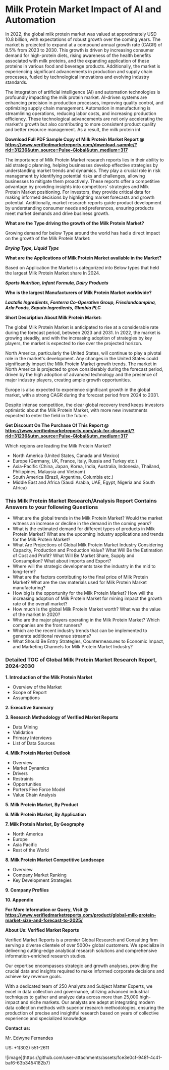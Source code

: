 <h1>Milk Protein Market Impact of AI and Automation</h1><p>In 2022, the global milk protein market was valued at approximately USD 10.8 billion, with expectations of robust growth over the coming years. The market is projected to expand at a compound annual growth rate (CAGR) of 8.5% from 2023 to 2030. This growth is driven by increasing consumer demand for high-protein diets, rising awareness of the health benefits associated with milk proteins, and the expanding application of these proteins in various food and beverage products. Additionally, the market is experiencing significant advancements in production and supply chain processes, fueled by technological innovations and evolving industry standards.</p><p>The integration of artificial intelligence (AI) and automation technologies is profoundly impacting the milk protein market. AI-driven systems are enhancing precision in production processes, improving quality control, and optimizing supply chain management. Automation in manufacturing is streamlining operations, reducing labor costs, and increasing production efficiency. These technological advancements are not only accelerating the market's growth but also contributing to more consistent product quality and better resource management. As a result, the milk protein int</p><p id="" class=""><strong>Download Full PDF Sample Copy of Milk Protein Market Report @ <a href="https://www.verifiedmarketreports.com/download-sample/?rid=31236&utm_source=Pulse-Global&utm_medium=317" target="_blank">https://www.verifiedmarketreports.com/download-sample/?rid=31236&utm_source=Pulse-Global&utm_medium=317</a></strong></p><p>The importance of&nbsp;Milk Protein Market research reports lies in their ability to aid strategic planning, helping businesses develop effective strategies by understanding market trends and dynamics. They play a crucial role in risk management by identifying potential risks and challenges, allowing businesses to mitigate them proactively. These reports offer a competitive advantage by providing insights into competitors' strategies and Milk Protein Market positioning. For investors, they provide critical data for making informed decisions by highlighting market forecasts and growth potential. Additionally, market research reports guide product development by understanding consumer needs and preferences, ensuring products meet market demands and drive business growth.</p><p><strong>What are the&nbsp;Type driving the growth of the Milk Protein Market?</strong></p><p id="" class="">Growing demand for below Type around the world has had a direct impact on the growth of the Milk Protein Market:</p><em><strong>Drying Type, Liquid Type</strong></em></p><strong>What are the&nbsp;Applications&nbsp;of Milk Protein Market available in the Market?</strong></p><p id="" class="">Based on Application the Market is categorized into Below types that held the largest Milk Protein Market share In 2024.</p><em><strong>Sports Nutrition, Infant Formula, Dairy Products</strong></em></p><strong>Who is the largest Manufacturers of Milk Protein Market worldwide?</strong></p><p><em><strong>Lactalis Ingredients, Fonterra Co-Operative Group, Frieslandcampina, Arla Foods, Saputo Ingredients, Glanbia PLC</strong></em></p><p id="" class=""><strong>Short Description About Milk Protein Market:</strong></p><p>The global Milk Protein Market is anticipated to rise at a considerable rate during the forecast period, between 2023 and 2031. In 2022, the market is growing steadily, and with the increasing adoption of strategies by key players, the market is expected to rise over the projected horizon.</p><p>North America, particularly the United States, will continue to play a pivotal role in the market's development. Any changes in the United States could significantly impact the Milk Protein Market growth trends. The market in North America is projected to grow considerably during the forecast period, driven by the high adoption of advanced technology and the presence of major industry players, creating ample growth opportunities.</p><p>Europe is also expected to experience significant growth in the global market, with a strong CAGR during the forecast period from 2024 to 2031.</p><p>Despite intense competition, the clear global recovery trend keeps investors optimistic about the Milk Protein Market, with more new investments expected to enter the field in the future.</p><p id="" class=""><strong>Get Discount On The Purchase Of This Report @ <a href="https://www.verifiedmarketreports.com/ask-for-discount/?rid=31236&utm_source=Pulse-Global&utm_medium=317" target="_blank">https://www.verifiedmarketreports.com/ask-for-discount/?rid=31236&utm_source=Pulse-Global&utm_medium=317</a></strong></p>Which regions are leading the Milk Protein Market?</p><ul><li>North America (United States, Canada and Mexico)</li><li>Europe (Germany, UK, France, Italy, Russia and Turkey etc.)</li><li>Asia-Pacific (China, Japan, Korea, India, Australia, Indonesia, Thailand, Philippines, Malaysia and Vietnam)</li><li>South America (Brazil, Argentina, Columbia etc.)</li><li>Middle East and Africa (Saudi Arabia, UAE, Egypt, Nigeria and South Africa)</li></ul><h3 id="" class="">This Milk Protein Market Research/Analysis Report Contains Answers to your following Questions</h3><ul><li>What are the global trends in the Milk Protein Market? Would the market witness an increase or decline in the demand in the coming years?</li><li>What is the estimated demand for different types of products in Milk Protein Market? What are the upcoming industry applications and trends for the Milk Protein Market?</li><li>What Are Projections of Global Milk Protein Market Industry Considering Capacity, Production and Production Value? What Will Be the Estimation of Cost and Profit? What Will Be Market Share, Supply and Consumption? What about imports and Export?</li><li>Where will the strategic developments take the industry in the mid to long-term?</li><li>What are the factors contributing to the final price of Milk Protein Market? What are the raw materials used for Milk Protein Market manufacturing?</li><li>How big is the opportunity for the Milk Protein Market? How will the increasing adoption of Milk Protein Market for mining impact the growth rate of the overall market?</li><li>How much is the global Milk Protein Market worth? What was the value of the market In 2020?</li><li>Who are the major players operating in the Milk Protein Market? Which companies are the front runners?</li><li>Which are the recent industry trends that can be implemented to generate additional revenue streams?</li><li>What Should Be Entry Strategies, Countermeasures to Economic Impact, and Marketing Channels for Milk Protein Market Industry?</li></ul><h3 id="" class="">Detailed TOC of Global Milk Protein Market Research Report, 2024-2030</h3><p id="" class=""><strong>1. Introduction of the Milk Protein Market</strong></p><ul><li>Overview of the Market</li><li>Scope of Report</li><li>Assumptions</li></ul><p id="" class=""><strong>2. Executive Summary</strong></p><p id="" class=""><strong>3. Research Methodology of Verified Market Reports</strong></p><ul><li>Data Mining</li><li>Validation</li><li>Primary Interviews</li><li>List of Data Sources</li></ul><p id="" class=""><strong>4. Milk Protein Market Outlook</strong></p><ul><li>Overview</li><li>Market Dynamics</li><li>Drivers</li><li>Restraints</li><li>Opportunities</li><li>Porters Five Force Model</li><li>Value Chain Analysis</li></ul><p id="" class=""><strong>5. Milk Protein Market, By Product</strong></p><p id="" class=""><strong>6. Milk Protein Market, By Application</strong></p><p id="" class=""><strong>7. Milk Protein Market, By Geography</strong></p><ul><li>North America</li><li>Europe</li><li>Asia Pacific</li><li>Rest of the World</li></ul><p id="" class=""><strong>8. Milk Protein Market Competitive Landscape</strong></p><ul><li>Overview</li><li>Company Market Ranking</li><li>Key Development Strategies</li></ul><p id="" class=""><strong>9. Company Profiles</strong></p><p id="" class=""><strong>10. Appendix</strong></p><p id="" class=""><strong>For More Information or Query, Visit @ <a href="https://www.verifiedmarketreports.com/product/global-milk-protein-market-size-and-forecast-to-2025/" target="_blank">https://www.verifiedmarketreports.com/product/global-milk-protein-market-size-and-forecast-to-2025/</a></strong></p><p id="" class=""><strong>About Us: Verified Market Reports</strong></p><p id="" class="">Verified Market Reports is a premier Global Research and Consulting firm serving a diverse clientele of over 5000+ global customers. We specialize in delivering cutting-edge analytical research solutions and comprehensive information-enriched research studies.</p><p id="" class="">Our expertise encompasses strategic and growth analyses, providing the crucial data and insights required to make informed corporate decisions and achieve key revenue goals.</p><p id="" class="">With a dedicated team of 250 Analysts and Subject Matter Experts, we excel in data collection and governance, utilizing advanced industrial techniques to gather and analyze data across more than 25,000 high-impact and niche markets. Our analysts are adept at integrating modern data collection methods with superior research methodologies, ensuring the production of precise and insightful research based on years of collective experience and specialized knowledge.</p><p id="" class=""><strong>Contact us:</strong></p><p id="" class="">Mr. Edwyne Fernandes</p><p id="" class="">US: +1(302) 551-2611</p>
![image](https://github.com/user-attachments/assets/fce3e0cf-948f-4c41-baf6-63b3454182b7)
